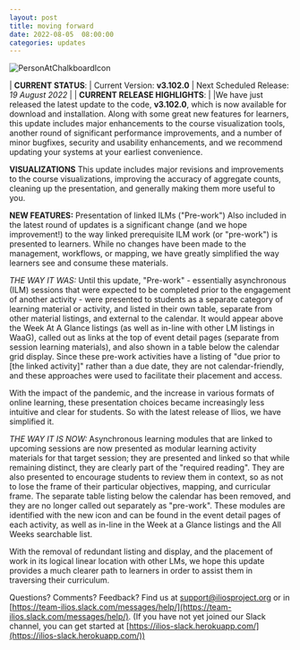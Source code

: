 ```yaml
---
layout: post
title: moving forward
date: 2022-08-05  08:00:00
categories: updates
---
```


![PersonAtChalkboardIcon](https://mcusercontent.com/845c4ebabb5b5ae7a6372c715/images/0f8f9105-af2e-0ae6-60c4-c4edc9d05234.png)

| __CURRENT STATUS__:
| Current Version: **v3.102.0**
| Next Scheduled Release: *19 August 2022*
|
| __CURRENT RELEASE HIGHLIGHTS__:
|
|We have just released the latest update to the code, **v3.102.0**, which is now available for download and installation. Along with some great new features for learners, this update includes major enhancements to the course visualization tools, another round of significant performance improvements, and a number of minor bugfixes, security and usability enhancements, and we recommend updating your systems at your earliest convenience.

__VISUALIZATIONS__
This update includes major revisions and improvements to the course visualizations, improving the accuracy of aggregate counts, cleaning up the presentation, and generally making them more useful to you.

__NEW FEATURES:__ Presentation of linked ILMs ("Pre-work")
Also included in the latest round of updates is a significant change (and we hope improvement!) to the way linked prerequisite ILM work (or "pre-work") is presented to learners. While no changes have been made to the management, workflows, or mapping, we have greatly simplified the way learners see and consume these materials.

_THE WAY IT WAS:_ Until this update, "Pre-work" - essentially asynchronous (ILM) sessions that were expected to be completed prior to the engagement of another activity - were presented to students as a separate category of learning material or activity, and listed in their own table, separate from other material listings, and external to the calendar. It would appear above the Week At A Glance listings (as well as in-line with other LM listings in WaaG), called out as links at the top of event detail pages (separate from session learning materials), and also shown in a table below the calendar grid display. Since these pre-work activities have a listing of "due prior to [the linked activity]" rather than a due date, they are not calendar-friendly, and these approaches were used to facilitate their placement and access.

With the impact of the pandemic, and the increase in various formats of online learning, these presentation choices became increasingly less intuitive and clear for students. So with the latest release of Ilios, we have simplified it.

_THE WAY IT IS NOW:_ Asynchronous learning modules that are linked to upcoming sessions are now presented as modular learning activity materials for that target session; they are presented and linked so that while remaining distinct, they are clearly part of the "required reading". They are also presented to encourage students to review them in context, so as not to lose the frame of their particular objectives, mapping, and curricular frame. The separate table listing below the calendar has been removed, and they are no longer called out separately as "pre-work".
These modules are identified with the new icon and can be found in the event detail pages of each activity, as well as in-line in the Week at a Glance listings and the All Weeks searchable list.

With the removal of redundant listing and display, and the placement of work in its logical linear location with other LMs, we hope this update provides a much clearer path to learners in order to assist them in traversing their curriculum.


Questions? Comments? Feedback? Find us at
 [support@iliosproject.org](mailto:support@iliosproject.org) or in [https://team-ilios.slack.com/messages/help/](https://team-ilios.slack.com/messages/help/). (If you have not yet joined our Slack channel, you can get started at [https://ilios-slack.herokuapp.com/](https://ilios-slack.herokuapp.com/))
